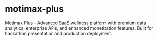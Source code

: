 # motimax-plus
Motimax Plus - Advanced SaaS wellness platform with premium data analytics, enterprise APIs, and enhanced monetization features. Built for hackathon presentation and production deployment.
